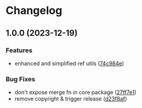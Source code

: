 # Changelog

## 1.0.0 (2023-12-19)


### Features

* enhanced and simplified ref utils ([74c984e](https://github.com/tada5hi/vuecs/commit/74c984ec102a2afc8df999d44003b85e555e1c94))


### Bug Fixes

* don't expose merge fn in core package ([27ff7e1](https://github.com/tada5hi/vuecs/commit/27ff7e1cb42d4b84b659bc0d277de53725ff6505))
* remove copyright & trigger release ([d23f8af](https://github.com/tada5hi/vuecs/commit/d23f8afe5f3f00201017925bbd0c0e8d421aae99))
